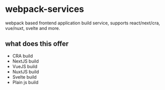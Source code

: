# webpack-services
webpack based frontend application build service, supports react/next/cra, vue/nuxt, svelte and more.


## what does this offer
- CRA build
- NextJS build
- VueJS build
- NuxtJS build
- Svelte build
- Plain js build
